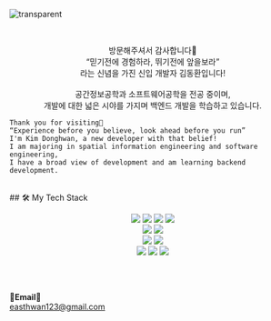 ![transparent](https://capsule-render.vercel.app/api?type=transparent&fontColor=703ee5&text=DongHwan's%20GitHub%20&height=150&fontSize=60&desc=Welcome!&descAlignY=75&descAlign=60)

   
<br>

<p align="center">
    방문해주셔서 감사합니다👐 <br>
    “믿기전에 경험하라, 뛰기전에 앞을보라” <br>
    라는 신념을 가진 신입 개발자 김동환입니다! <br><br>
    공간정보공학과 소프트웨어공학을 전공 중이며, <br>
    개발에 대한 넓은 시야를 가지며 백엔드 개발을 학습하고 있습니다.

    Thank you for visiting👐
    “Experience before you believe, look ahead before you run”
    I'm Kim Donghwan, a new developer with that belief! 
    I am majoring in spatial information engineering and software engineering,
    I have a broad view of development and am learning backend development.
</p>

<br>
## 🛠 My Tech Stack
<p align="center">
   <img src="https://img.shields.io/badge/JAVA-007396?style=for-the-badge&logo=Java&logoColor=white"> 
   <img src="https://img.shields.io/badge/JavaScript-F7DF1E?style=for-the-badge&logo=JavaScript&logoColor=white"> 
   <img src="https://img.shields.io/badge/Spring-6DB33F?style=for-the-badge&logo=Spring&logoColor=white"> 
   <img src="https://img.shields.io/badge/Eclipse-2C2255?style=for-the-badge&logo=Eclipse%20IDE&logoColor=white">
   <br>
   <img src="https://img.shields.io/badge/Qgis-589632?style=for-the-badge&logo=Qgis&logoColor=white">
   <img src="https://img.shields.io/badge/ArcGIS-2C7AC3?style=for-the-badge&logo=ArcGIS&logoColor=white">
   <br>
   <img src="https://img.shields.io/badge/MySQL-4479A1?style=for-the-badge&logo=MySQL&logoColor=white"> 
   <img src="https://img.shields.io/badge/Oracle-F80000?style=for-the-badge&logo=Oracle&logoColor=white"> 
   <br>
   <img src="https://img.shields.io/badge/HTML5-E34F26?style=for-the-badge&logo=HTML5&logoColor=white">
   <img src="https://img.shields.io/badge/Python-3776AB?style=for-the-badge&logo=Python&logoColor=white">
   <img src="https://img.shields.io/badge/github-181717?style=for-the-badge&logo=github&logoColor=white">
</p>

<br><br>

   <Strong>📧Email📧</Strong><br>easthwan123@gmail.com<br>
</p>
